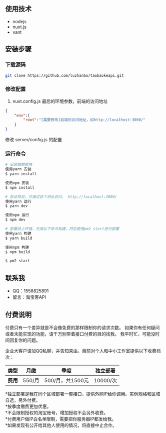 

## 使用技术

+ nodejs
+ nuxt.js
+ vant 

## 安装步骤

### 下载源码

``` bash
git clone https://github.com/luzhanbo/taobaokeapi.git
```

### 修改配置
1. nuxt.config.js 最后的环境参数，前端的访问地址
``` json
{
    "env":{
        "root":"[需要修改]前端的访问地址，如http://localhost:3000/"
    }
}
```

修改 server/config.js 的配置

### 运行命令

``` bash
# 安装依赖模块
使用yarn 安装
$ yarn install

使用npm 安装 
$ npm install

# 启动项目，可通过这个地址访问， http://localhost:3000/
使用yarn 运行
$ yarn dev

使用npm 运行
$ npm dev  

# 部署线上环境，先用以下命令构建，然后使用pm2 start进行部署 
使用yarn 构建 
$ yarn build

使用npm 构建
$ npm build 

$ pm2 start 

```


## 联系我 
+ QQ：1558825891
+ 留言：淘宝客API 
## 付费说明 
付费只有一个差异就是不会像免费的那样限制你的请求次数。
如果你有任何疑问或者未能实现的功能，请千万别带着接口付费的目的找我。
我平时忙，可能没时间回复你的问题。

企业大客户请加QQ私聊，并告知来由。目前对个人和中小工作室提供以下收费档次：

| 类型 | 月缴 | 季度 | 独立部署 |
| ----- | ----- | ----- | ----- |
| <b>费用</b> | 550/月 |500/月，共1500元 |10000/次|

*独立部署是我在同个区域部署一套接口，提供外网IP给你调用。实例规格和区域自选，另外付费。<br>
*按季度缴费更加优惠。<br>
*不会限制授权的淘宝账号，增加授权不会另外收费。<br>
*付费用户做IP白名单限制，需要把你服务器IP都发给我。<br>
*如果发现有公开给其他人使用的情况，将直接中止合作。
